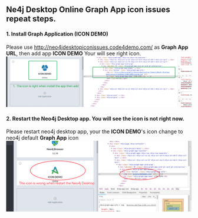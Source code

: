 ## Ne4j Desktop Online **Graph App** icon issues repeat steps.  

#### 1. Install Graph Application (ICON DEMO)  
Please use <http://neo4jdesktopiconissues.code4demo.com/> as **Graph App URL**, then add app **ICON DEMO** 
Your will see right icon.
![](./issues/install-right.png)

#### 2. Restart the **Neo4j Desktop** app. You will see the icon is not right now. 
Please restart neo4j desktop app, your the **ICON DEMO**'s  icon change to neo4j default **Graph App** icon 
![](./issues/restart-failed.png)
